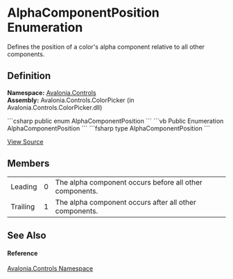 # AlphaComponentPosition Enumeration


Defines the position of a color's alpha component relative to all other components.



## Definition
**Namespace:** <a href="N_Avalonia_Controls">Avalonia.Controls</a>  
**Assembly:** Avalonia.Controls.ColorPicker (in Avalonia.Controls.ColorPicker.dll)

<Tabs groupId="api-code-preview">
<TabItem value="csharp" label="C#">
```csharp
public enum AlphaComponentPosition
```
</TabItem>
<TabItem value="vb" label="VB">
```vb
Public Enumeration AlphaComponentPosition
```
</TabItem>
<TabItem value="fsharp" label="F#">
```fsharp
type AlphaComponentPosition
```
</TabItem>
</Tabs>



<a href="https://github.com/AvaloniaUI/Avalonia/tree/master/src/Avalonia.Controls.ColorPicker/AlphaComponentPosition.cs" title="View the source code">View Source</a>



## Members
<table>
<tr>
<td>Leading</td>
<td>0</td>
<td>The alpha component occurs before all other components.</td>
</tr>
<tr>
<td>Trailing</td>
<td>1</td>
<td>The alpha component occurs after all other components.</td>
</tr>
</table>

## See Also


#### Reference
<a href="N_Avalonia_Controls">Avalonia.Controls Namespace</a>  


